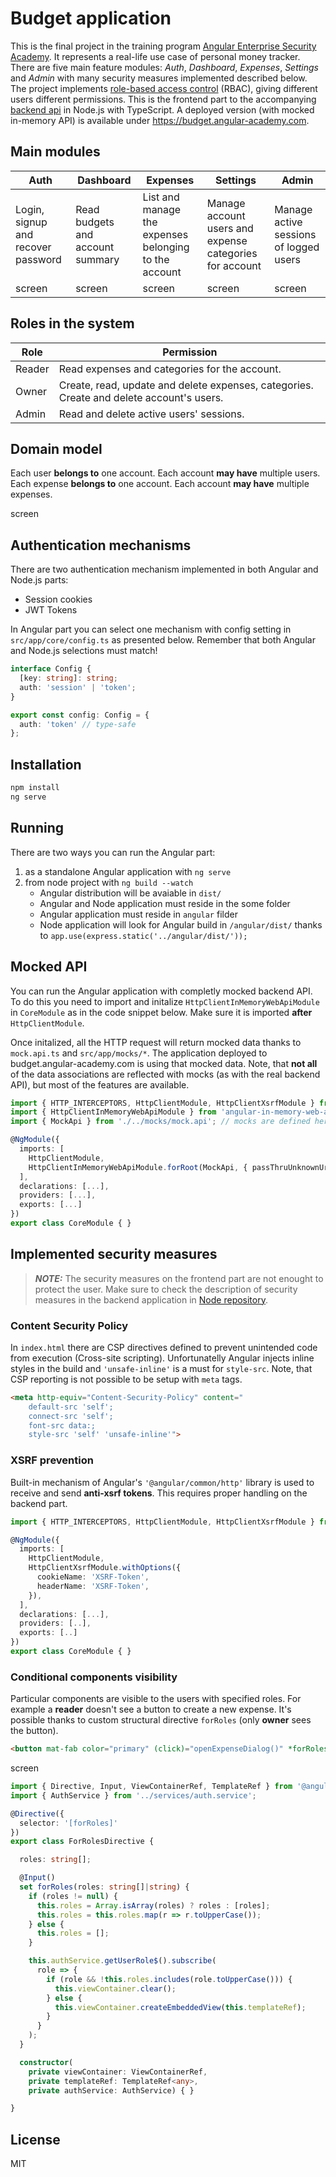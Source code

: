# Budget application

This is the final project in the training program [Angular Enterprise Security Academy](https://angular-academy.com/security). It represents a real-life use case of personal money tracker. There are five main feature modules: *Auth*, *Dashboard*, *Expenses*, *Settings* and *Admin* with many security measures implemented described below. The project implements [role-based access control](https://en.wikipedia.org/wiki/Role-based_access_control) (RBAC), giving different users different permissions. This is the frontend part to the accompanying [backend api](https://github.com/bartosz-io/budget-node) in Node.js with TypeScript. A deployed version (with mocked in-memory API) is available under https://budget.angular-academy.com.

## Main modules

| Auth | Dashboard | Expenses | Settings | Admin |
| ------ |  ------ | ------ | ----- | ----- |
| Login, signup and recover password | Read budgets and account summary | List and manage the expenses belonging to the account | Manage account users and expense categories for account | Manage active sessions of logged users |
| screen | screen | screen | screen | screen |

## Roles in the system

| Role | Permission |
| ------ | ------ |
| Reader | Read expenses and categories for the account. |
| Owner | Create, read, update and delete expenses, categories. Create and delete account's users.  |
| Admin | Read and delete active users' sessions. |

## Domain model

Each user **belongs to** one account. Each account **may have** multiple users.
Each expense **belongs to** one account. Each account **may have** multiple expenses.

screen

## Authentication mechanisms

There are two authentication mechanism implemented in both Angular and Node.js parts:

- Session cookies
- JWT Tokens

In Angular part you can select one mechanism with config setting in `src/app/core/config.ts` as presented below.
Remember that both Angular and Node.js selections must match!

```ts
interface Config {
  [key: string]: string;
  auth: 'session' | 'token';
}

export const config: Config = {
  auth: 'token' // type-safe
};
```

## Installation

```bash
npm install
ng serve
```

## Running

There are two ways you can run the Angular part:

1) as a standalone Angular application with `ng serve`
2) from node project with `ng build --watch`
    - Angular distribution will be avaiable in `dist/`
    - Angular and Node application must reside in the some folder
    - Angular application must reside in `angular` filder
    - Node application will look for Angular build in `/angular/dist/` thanks to `app.use(express.static('../angular/dist/'));`

## Mocked API

You can run the Angular application with completly mocked backend API. To do this you need to import and initalize `HttpClientInMemoryWebApiModule` in `CoreModule` as in the code snippet below. Make sure it is imported **after** `HttpClientModule`.

Once initalized, all the HTTP request will return mocked data thanks to `mock.api.ts` and `src/app/mocks/*`. The application deployed to budget.angular-academy.com is using that mocked data. Note, that **not all** of the data associations are reflected with mocks (as with the real backend API), but most of the features are available.

```ts
import { HTTP_INTERCEPTORS, HttpClientModule, HttpClientXsrfModule } from '@angular/common/http';
import { HttpClientInMemoryWebApiModule } from 'angular-in-memory-web-api';
import { MockApi } from './../mocks/mock.api'; // mocks are defined here 😎

@NgModule({
  imports: [
    HttpClientModule,
    HttpClientInMemoryWebApiModule.forRoot(MockApi, { passThruUnknownUrl: true, delay: 1000 }),
  ],
  declarations: [...],
  providers: [...],
  exports: [...]
})
export class CoreModule { }
```

## Implemented security measures

> **_NOTE:_**  The security measures on the frontend part are not enought to protect the user. Make sure to check the description of security measures in the backend application in [Node repository](https://github.com/bartosz-io/budget-node).

### Content Security Policy

In `index.html` there are CSP directives defined to prevent unintended code from execution (Cross-site scripting). Unfortunatelly Angular injects inline styles in the build and `'unsafe-inline'` is a must for `style-src`. Note, that CSP reporting is not possible to be setup with `meta` tags.

```html
<meta http-equiv="Content-Security-Policy" content="
    default-src 'self';
    connect-src 'self';
    font-src data:;
    style-src 'self' 'unsafe-inline'">
```

### XSRF prevention

Built-in mechanism of Angular's `'@angular/common/http'` library is used to receive and send **anti-xsrf tokens**. This requires proper handling on the backend part.

```ts
import { HTTP_INTERCEPTORS, HttpClientModule, HttpClientXsrfModule } from '@angular/common/http';

@NgModule({
  imports: [
    HttpClientModule,
    HttpClientXsrfModule.withOptions({
      cookieName: 'XSRF-Token',
      headerName: 'XSRF-Token',
    }),
  ],
  declarations: [...],
  providers: [..],
  exports: [..]
})
export class CoreModule { }
```

### Conditional components visibility

Particular components are visible to the users with specified roles. For example a **reader** doesn't see a button to create a new expense. It's possible thanks to custom structural directive `forRoles` (only **owner** sees the button).

```html
<button mat-fab color="primary" (click)="openExpenseDialog()" *forRoles="['owner']">+</button>
```

screen

```ts
import { Directive, Input, ViewContainerRef, TemplateRef } from '@angular/core';
import { AuthService } from '../services/auth.service';

@Directive({
  selector: '[forRoles]'
})
export class ForRolesDirective {

  roles: string[];

  @Input()
  set forRoles(roles: string[]|string) {
    if (roles != null) {
      this.roles = Array.isArray(roles) ? roles : [roles];
      this.roles = this.roles.map(r => r.toUpperCase());
    } else {
      this.roles = [];
    }

    this.authService.getUserRole$().subscribe(
      role => {
        if (role && !this.roles.includes(role.toUpperCase())) {
          this.viewContainer.clear();
        } else {
          this.viewContainer.createEmbeddedView(this.templateRef);
        }
      }
    );
  }

  constructor(
    private viewContainer: ViewContainerRef,
    private templateRef: TemplateRef<any>,
    private authService: AuthService) { }

}

```

## License

MIT
